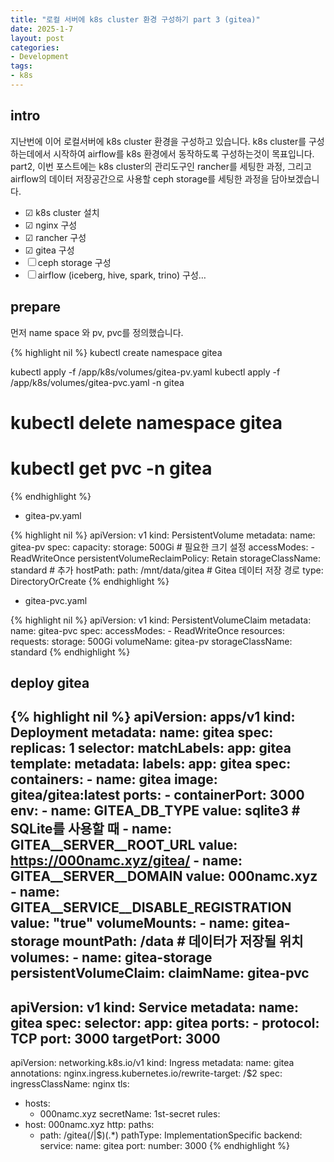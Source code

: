 ```yaml
---
title: "로컬 서버에 k8s cluster 환경 구성하기 part 3 (gitea)"
date: 2025-1-7
layout: post
categories: 
- Development
tags: 
- k8s
---
```



## intro
지난번에 이어 로컬서버에 k8s cluster 환경을 구성하고 있습니다. k8s cluster를 구성하는데에서 시작하여 airflow를 k8s 환경에서 동작하도록 구성하는것이 목표입니다. part2, 이번 포스트에는 k8s cluster의 관리도구인 rancher를 세팅한 과정, 그리고 airflow의 데이터 저장공간으로 사용할 ceph storage를 세팅한 과정을 담아보겠습니다.

-   ☑ k8s cluster 설치
-   ☑ nginx 구성
-   ☑ rancher 구성
-   ☑ gitea 구성
-   ☐ ceph storage 구성
-   ☐ airflow (iceberg, hive, spark, trino) 구성&#x2026;

## prepare
먼저 name space 와 pv, pvc를 정의했습니다.

{% highlight nil %}
kubectl create namespace gitea

kubectl apply -f /app/k8s/volumes/gitea-pv.yaml
kubectl apply -f /app/k8s/volumes/gitea-pvc.yaml -n gitea
# kubectl delete namespace gitea
# kubectl get pvc -n gitea 
{% endhighlight %}

-   gitea-pv.yaml

{% highlight nil %}
apiVersion: v1
kind: PersistentVolume
metadata:
  name: gitea-pv
spec:
  capacity:
    storage: 500Gi  # 필요한 크기 설정
  accessModes:
    - ReadWriteOnce
  persistentVolumeReclaimPolicy: Retain
  storageClassName: standard  # 추가
  hostPath:
    path: /mnt/data/gitea  # Gitea 데이터 저장 경로
    type: DirectoryOrCreate
{% endhighlight %}

-   gitea-pvc.yaml

{% highlight nil %}
apiVersion: v1
kind: PersistentVolumeClaim
metadata:
  name: gitea-pvc
spec:
  accessModes:
    - ReadWriteOnce
  resources:
    requests:
      storage: 500Gi
  volumeName: gitea-pv
  storageClassName: standard
{% endhighlight %}

## deploy gitea
{% highlight nil %}
apiVersion: apps/v1
kind: Deployment
metadata:
  name: gitea
spec:
  replicas: 1
  selector:
    matchLabels:
      app: gitea
  template:
    metadata:
      labels:
	app: gitea
    spec:
      containers:
	- name: gitea
	  image: gitea/gitea:latest
	  ports:
	    - containerPort: 3000
	  env:
	    - name: GITEA_DB_TYPE
	      value: sqlite3  # SQLite를 사용할 때
	    - name: GITEA__SERVER__ROOT_URL
	      value: https://000namc.xyz/gitea/
	    - name: GITEA__SERVER__DOMAIN
	      value: 000namc.xyz
	    - name: GITEA__SERVICE__DISABLE_REGISTRATION
	      value: "true"
	  volumeMounts:
	    - name: gitea-storage
	      mountPath: /data  # 데이터가 저장될 위치
      volumes:
	- name: gitea-storage
	  persistentVolumeClaim:
	    claimName: gitea-pvc
---
apiVersion: v1
kind: Service
metadata:
  name: gitea
spec:
  selector:
    app: gitea
  ports:
    - protocol: TCP
      port: 3000
      targetPort: 3000
---
apiVersion: networking.k8s.io/v1
kind: Ingress
metadata:
  name: gitea
  annotations:
    nginx.ingress.kubernetes.io/rewrite-target: /$2
spec:
  ingressClassName: nginx
  tls:
  - hosts:
    - 000namc.xyz
    secretName: 1st-secret
  rules:
  - host: 000namc.xyz
    http:
      paths:
      - path: /gitea(/|$)(.*)
	pathType: ImplementationSpecific
	backend:
	  service:
	    name: gitea
	    port:
	      number: 3000
{% endhighlight %}
